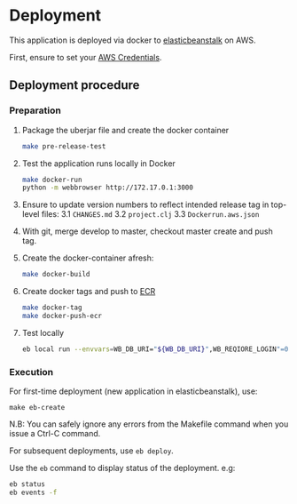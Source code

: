 # Deployment

This application is deployed via docker to [elasticbeanstalk][1] on AWS.

First, ensure to set your [AWS Credentials][2].

## Deployment procedure

### Preparation

1. Package the uberjar file and create the docker container
   ```bash
   make pre-release-test
   ```
2. Test the application runs locally in Docker
   ```bash
   make docker-run
   python -m webbrowser http://172.17.0.1:3000
   ```
3. Ensure to update version numbers to reflect intended release tag in
   top-level files:
   3.1 `CHANGES.md`
   3.2 `project.clj`
   3.3 `Dockerrun.aws.json`
4. With git, merge develop to master, checkout master create and push tag.
5. Create the docker-container afresh:
   ```bash
   make docker-build
   ```
6. Create docker tags and push to [ECR][3]

   ```bash
   make docker-tag
   make docker-push-ecr
   ```
7. Test locally
   ```bash
   eb local run --envvars=WB_DB_URI="${WB_DB_URI}",WB_REQIORE_LOGIN"=0"

### Execution

For first-time deployment (new application in elasticbeanstalk), use:

```make eb-create```

N.B: You can safely ignore any errors from the Makefile command when you
issue a Ctrl-C command.

For subsequent deployments, use `eb deploy`.

Use the `eb` command to display status of the deployment.
e.g:

```bash
eb status
eb events -f
```

[1]: https://aws.amazon.com/elasticbeanstalk/
[2]: https://github.com/WormBase/wormbase-architecture/wiki/AWS-Credentials
[3]: https://aws.amazon.com/ecr/

